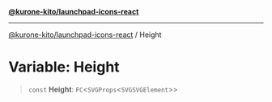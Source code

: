 [**@kurone-kito/launchpad-icons-react**](../README.md)

***

[@kurone-kito/launchpad-icons-react](../globals.md) / Height

# Variable: Height

> `const` **Height**: `FC`\<`SVGProps`\<`SVGSVGElement`\>\>
